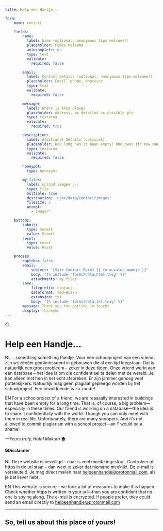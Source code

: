```yaml
---
title: Help een Handje...

form:
    name: contact

    fields:
        name:
          label: Name (optional, anonymous tips welcome!)
          placeholder: Femke Halsema
          autocomplete: on
          type: text
          validate:
            required: false

        email:
          label: Contact Details (optional, anonymous tips welcome!)
          placeholder: Email, phone, whatever
          type: text
          validate:
            required: false

        message:
          label: Where is this place?
          placeholder: Address, as detailed as possible pls
          type: textarea
          validate:
            required: true

        description:
          label: Additional Details (optional)
          placeholder: How long has it been empty? Who owns it? How many floors?
          type: textarea
          validate:
            required: false

        honeypot:
          type: honeypot

        my_files:
          label: upload images :-)
          type: file
          multiple: true
          destination: 'user/data/contact/images'
          filesize: 5
          accept:
            - image/*

    buttons:
        submit:
          type: submit
          value: Submit
        reset:
          type: reset
          value: Reset

    process:
        captcha: false
        email:
            subject: "[Site Contact Form] {{ form.value.name|e }}"
            body: "{% include 'forms/data.html.twig' %}"
            attachments: my_files
        save:
            fileprefix: contact-
            dateformat: Ymd-His-u
            extension: txt
            body: "{% include 'forms/data.txt.twig' %}"
        message: Thank you for getting in touch!
        display: thankyou
---
```


<div class="main-content">

<span class="icon">😶</span>
<h1>Help een Handje...</h1>

<p><span class="lang">NL</span> ...something something Pandje. Voor een schoolproject van een vriend, zijn wij zéééér geïnteresseerd in gebouwen die al een tijd leegstaan. Dat is natuurlijk een groot probleem – zeker in deze tijden. Onze vriend werkt aan een database – het idee is om die confidentieel te delen met de wereld. Je kan alleen met hen in het echt afspreken. Er zijn jammer genoeg veel pottenkijkers. Natuurlijk mag geen plagiaat gepleegd worden bij het schoolproject. Een onvoldoende is zo zonde!</p>

<p><span class="lang">EN</span> For a schoolproject of a friend, we are reaaaally interested in buildings that have been empty for a long time. That is, of course, a big problem—especially in these times. Our friend is working on a database—the idea is to share it confidentially with the world. Though you can only meet with them in real life. Unfortunately, there are many snoopers. And it’s not allowed to commit plagiarism with a school project—an F would be a shame!</p>

<p class="bye"><i>—Yours truly, Hotel Mokum </i>🏠</p>

</div>

<div class="disclaimer">

<b>🔒Disclaimer</b>

<p><span class="lang">NL</span> Deze website is beveiligd – daar is veel moeite ingestopt. Controleer of https in de url staat – dan weet je zeker dat niemand meekijkt. De e-mail is versleuteld. Je mag direct mailen naar <a href="mailto:helpeenhandje@protonmail.com">helpeenhandje@protonmail.com</a>, als je dat liever hebt.</p>

<p><span class="lang">EN</span> This website is secure—we took a lot of measures to make this happen. Check whether https is written in your url—then you are confident that no one is spying along. The e-mail is encrypted. If people prefer, they could send an email directly to <a href="mailto:helpeenhandje@protonmail.com">helpeenhandje@protonmail.com</a></p>

</div>

<hr>

<h2>So, tell us about this place of yours!</h2>

